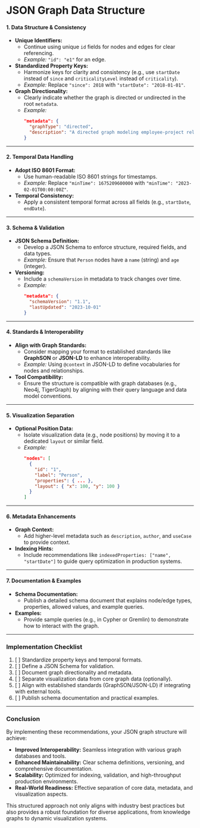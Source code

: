 # JSON Graph Data Structure

#### **1. Data Structure & Consistency**
- **Unique Identifiers:**  
  - Continue using unique `id` fields for nodes and edges for clear referencing.
  - *Example:* `"id": "e1"` for an edge.
- **Standardized Property Keys:**  
  - Harmonize keys for clarity and consistency (e.g., use `startDate` instead of `since` and `criticalityLevel` instead of `criticality`).
  - *Example:* Replace `"since": 2018` with `"startDate": "2018-01-01"`.
- **Graph Directionality:**  
  - Clearly indicate whether the graph is directed or undirected in the root `metadata`.
  - *Example:*
    ```json
    "metadata": {
      "graphType": "directed",
      "description": "A directed graph modeling employee-project relationships."
    }
    ```

---

#### **2. Temporal Data Handling**
- **Adopt ISO 8601 Format:**  
  - Use human-readable ISO 8601 strings for timestamps.
  - *Example:* Replace `"minTime": 1675209600000` with `"minTime": "2023-02-01T00:00:00Z"`.
- **Temporal Consistency:**  
  - Apply a consistent temporal format across all fields (e.g., `startDate`, `endDate`).

---

#### **3. Schema & Validation**
- **JSON Schema Definition:**  
  - Develop a JSON Schema to enforce structure, required fields, and data types.  
  - *Example:* Ensure that `Person` nodes have a `name` (string) and `age` (integer).
- **Versioning:**  
  - Include a `schemaVersion` in metadata to track changes over time.
  - *Example:*
    ```json
    "metadata": {
      "schemaVersion": "1.1",
      "lastUpdated": "2023-10-01"
    }
    ```

---

#### **4. Standards & Interoperability**
- **Align with Graph Standards:**  
  - Consider mapping your format to established standards like **GraphSON** or **JSON-LD** to enhance interoperability.
  - *Example:* Using `@context` in JSON-LD to define vocabularies for nodes and relationships.
- **Tool Compatibility:**  
  - Ensure the structure is compatible with graph databases (e.g., Neo4j, TigerGraph) by aligning with their query language and data model conventions.

---

#### **5. Visualization Separation**
- **Optional Position Data:**  
  - Isolate visualization data (e.g., node positions) by moving it to a dedicated `layout` or similar field.
  - *Example:*
    ```json
    "nodes": [
      {
        "id": "1",
        "label": "Person",
        "properties": { ... },
        "layout": { "x": 100, "y": 100 }
      }
    ]
    ```

---

#### **6. Metadata Enhancements**
- **Graph Context:**  
  - Add higher-level metadata such as `description`, `author`, and `useCase` to provide context.
- **Indexing Hints:**  
  - Include recommendations like `indexedProperties: ["name", "startDate"]` to guide query optimization in production systems.

---

#### **7. Documentation & Examples**
- **Schema Documentation:**  
  - Publish a detailed schema document that explains node/edge types, properties, allowed values, and example queries.
- **Examples:**  
  - Provide sample queries (e.g., in Cypher or Gremlin) to demonstrate how to interact with the graph.

---

### **Implementation Checklist**
1. [ ] Standardize property keys and temporal formats.
2. [ ] Define a JSON Schema for validation.
3. [ ] Document graph directionality and metadata.
4. [ ] Separate visualization data from core graph data (optionally).
5. [ ] Align with established standards (GraphSON/JSON-LD) if integrating with external tools.
6. [ ] Publish schema documentation and practical examples.

---

### **Conclusion**
By implementing these recommendations, your JSON graph structure will achieve:
- **Improved Interoperability:** Seamless integration with various graph databases and tools.
- **Enhanced Maintainability:** Clear schema definitions, versioning, and comprehensive documentation.
- **Scalability:** Optimized for indexing, validation, and high-throughput production environments.
- **Real-World Readiness:** Effective separation of core data, metadata, and visualization aspects.

This structured approach not only aligns with industry best practices but also provides a robust foundation for diverse applications, from knowledge graphs to dynamic visualization systems.